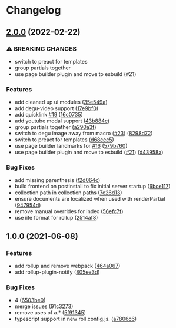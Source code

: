 # Changelog

## [2.0.0](https://www.github.com/blinkk/amagaki-starter/compare/v1.0.0...v2.0.0) (2022-02-22)


### ⚠ BREAKING CHANGES

* switch to preact for templates
* group partials together
* use page builder plugin and move to esbuild (#21)

### Features

* add cleaned up ui modules ([35e549a](https://www.github.com/blinkk/amagaki-starter/commit/35e549a80d2c90930e30ccc891812cf0b3dac850))
* add degu-video support ([17e9bf0](https://www.github.com/blinkk/amagaki-starter/commit/17e9bf0edf335ac4e034385eac338db29b57b41e))
* add quicklink [#19](https://www.github.com/blinkk/amagaki-starter/issues/19) ([16c0735](https://www.github.com/blinkk/amagaki-starter/commit/16c0735baa01fc0f5ae4089e16b863c97a6b6a60))
* add youtube modal support ([43b884c](https://www.github.com/blinkk/amagaki-starter/commit/43b884cadcaed8648b72a6c5d759d9bb44616006))
* group partials together ([a290a3f](https://www.github.com/blinkk/amagaki-starter/commit/a290a3fbc14f4b03e83c29ab46353d1e15c7c70a))
* switch to degu image away from macro ([#23](https://www.github.com/blinkk/amagaki-starter/issues/23)) ([8298d72](https://www.github.com/blinkk/amagaki-starter/commit/8298d720857160bdddb3f7c5aac491d55c9220c4))
* switch to preact for templates ([d68cec5](https://www.github.com/blinkk/amagaki-starter/commit/d68cec5cdef8ac10b55c57728751d30572e3c48a))
* use page builder landmarks for [#16](https://www.github.com/blinkk/amagaki-starter/issues/16) ([579b760](https://www.github.com/blinkk/amagaki-starter/commit/579b7606549fe444887253988629746107b384bd))
* use page builder plugin and move to esbuild ([#21](https://www.github.com/blinkk/amagaki-starter/issues/21)) ([d43958a](https://www.github.com/blinkk/amagaki-starter/commit/d43958a8d77830ae3ab2b7ce3680cddc58640bce))


### Bug Fixes

* add missing parenthesis ([f2d064c](https://www.github.com/blinkk/amagaki-starter/commit/f2d064c1d45a38eb9a3e6f462fba79fc6e1c56bd))
* build frontend on postinstall to fix initial server startup ([6bce117](https://www.github.com/blinkk/amagaki-starter/commit/6bce117c2e45897034ee2d4fd50c1666b0c5fb11))
* collection path in collection paths ([7e26d13](https://www.github.com/blinkk/amagaki-starter/commit/7e26d13960fee4eb2bb695dca2421c48b9429adb))
* ensure documents are localized when used with renderPartial ([947954d](https://www.github.com/blinkk/amagaki-starter/commit/947954d35df374743b7056b94fbba0039b71eb45))
* remove manual overrides for index ([56efc7f](https://www.github.com/blinkk/amagaki-starter/commit/56efc7f832430dc24937095b2b06a57b7a24b714))
* use iife format for rollup ([2514af8](https://www.github.com/blinkk/amagaki-starter/commit/2514af8e610fd5d4ebafaf7dd5236394a58bb9c6))

## 1.0.0 (2021-06-08)


### Features

* add rollup and remove webpack ([464a067](https://www.github.com/blinkk/amagaki-starter/commit/464a067ea16f0a088b3331796938f920731f9b8a))
* add rollup-plugin-notify ([805ee3d](https://www.github.com/blinkk/amagaki-starter/commit/805ee3d765c2c7166c6e9ab48bd1dbdeac1639b0))


### Bug Fixes

* 4 ([6503be0](https://www.github.com/blinkk/amagaki-starter/commit/6503be0d1529c4617f9757f4e5ceb0f9ba412bad))
* merge issues ([91c3273](https://www.github.com/blinkk/amagaki-starter/commit/91c3273584f3fe6ab07b1efe4b81b7b46f1fe2dc))
* remove uses of a.* ([5f91345](https://www.github.com/blinkk/amagaki-starter/commit/5f913458ddd31ef27b8deecf820ed1d49ca030f6))
* typescript support in new roll.config.js. ([a7806c6](https://www.github.com/blinkk/amagaki-starter/commit/a7806c6e473b024c9fd2e9fbe7cf3afb0ab8e3af))
